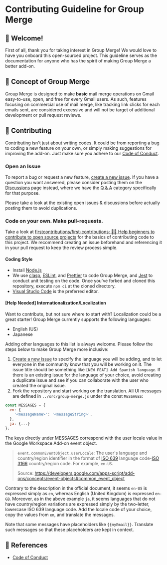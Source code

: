 # Contributing Guideline for Group Merge

## 🎉 Welcome!

First of all, thank you for taking interest in Group Merge! We would love to have you onboard this open-sourced project. This guideline serves as the documentation for anyone who has the spirit of making Group Merge a better add-on.

## 💬 Concept of Group Merge

Group Merge is designed to make **basic** mail merge operations on Gmail easy-to-use, open, and free for every Gmail users. As such, features focusing on commercial use of mail merge, like tracking link clicks for each emails sent, are considered excessive and will not be target of additional development or pull request reviews.

## 📝 Contributing

Contributing isn't just about writing codes. It could be from reporting a bug to coding a new feature on your own, or simply making suggestions for improving the add-on. Just make sure you adhere to our [Code of Conduct](https://github.com/ttsukagoshi/mail-merge-for-gmail/blob/main/docs/CODE_OF_CONDUCT.md).

### Open an Issue

To report a bug or request a new feature, [create a new issue](https://github.com/ttsukagoshi/mail-merge-for-gmail/issues/new/choose). If you have a question you want answered, please consider posting them on the [Discussions](https://github.com/ttsukagoshi/mail-merge-for-gmail/discussions) page instead, where we have the [Q & A](https://github.com/ttsukagoshi/mail-merge-for-gmail/discussions/categories/q-a) category specifically for that purpose.

Please take a look at the existing open issues & discussions before actually posting them to avoid duplications.

### Code on your own. Make pull-requests.

Take a look at [firstcontributions/first-contributions: 🚀✨ Help beginners to contribute to open source projects](https://github.com/firstcontributions/first-contributions) for the basics of contributing code to this project. We recommend creating an issue beforehand and referencing it in your pull request to keep the review process simple.

#### Coding Style

- Install [Node.js](https://nodejs.org/)
- We use [clasp](https://github.com/google/clasp), [ESLint](https://eslint.org/), and [Prettier](https://prettier.io/) to code Group Merge, and [Jest](https://jestjs.io/) to conduct unit testing on the code. Once you've forked and cloned this repository, execute `npm ci` at the cloned directory.
- [Visual Studio Code](https://code.visualstudio.com/) is the preferred editor.

#### \[Help Needed\] Internationalization/Localization

Want to contribute, but not sure where to start with? Localization could be a great starter! Group Merge currently supports the following languages:

- English (US)
- Japanese

Adding other languages to this list is always welcome. Please follow the steps below to make Group Merge more inclusive:

1. [Create a new issue](https://github.com/ttsukagoshi/mail-merge-for-gmail/issues/new?assignees=ttsukagoshi&labels=enhancement&template=feature_request.md&title=%5BNEW+FEAT%5D) to specify the language you will be adding, and to let everyone in the community know that you will be working on it. The issue title should be something like `[NEW FEAT] Add Spanish language`. If there is an existing issue for the language of your choice, avoid creating a duplicate issue and see if you can collaborate with the user who created the original issue.
2. Fork the repository and start working on the translation. All UI messages are defined in `../src/group-merge.js` under the const `MESSAGES`:

```javascript
const MESSAGES = {
  en: {
    '<messageName>': '<messageString>',
  },
  ja: {...}
};
```

The keys directly under MESSAGES correspond with the user locale value in the Google Workspace Add-on event object.

> `event.commonEventObject.userLocale`: The user's language and country/region identifier in the format of [ISO 639](https://en.wikipedia.org/wiki/ISO_639_macrolanguage) language code-[ISO 3166](https://en.wikipedia.org/wiki/ISO_3166) country/region code. For example, `en-US`.
>
> Source: https://developers.google.com/apps-script/add-ons/concepts/event-objects#common_event_object

Contrary to the description in the official document, it seems `en-US` is expressed simply as `en`, whereas English (United Kingdom) is expressed `en-GB`. Moreover, as in the above example `ja`, it seems languages that do not have country/region variations are expressed simply by the two-letter, lowercase ISO 639 language code. Add the locale code of your choice, copy the values from `en`, and translate the messages.

Note that some messages have placeholders like `{{myEmail}}`. Translate such messages so that these placeholders are kept in context.

## 📗 References

- [Code of Conduct](https://github.com/ttsukagoshi/mail-merge-for-gmail/blob/main/docs/CODE_OF_CONDUCT.md)
